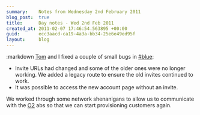```yaml
---
summary:    Notes from Wednesday 2nd February 2011
blog_post:  true
title:      Day notes - Wed 2nd Feb 2011
created_at: 2011-02-07 17:46:54.563895 +00:00
guid:       ecc3aacd-ca19-4a3a-bb34-25e6e49ed95f
layout:     blog
---
```

:markdown
  [Tom](http://tomafro.net/) and I fixed a couple of small bugs in [#blue](https://hashblue.com/):

  * Invite URLs had changed and some of the older ones were no longer working.  We added a legacy route to ensure the old invites continued to work.
  * It was possible to access the new account page without an invite.

  We worked through some network shenanigans to allow us to communicate with the [O2](http://www.o2.co.uk/) abs so that we can start provisioning customers again.
